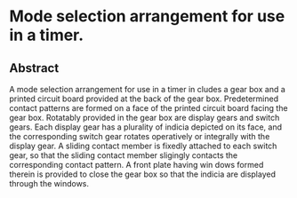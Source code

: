 # Mode selection arrangement for use in a timer.

## Abstract
A mode selection arrangement for use in a timer in cludes a gear box and a printed circuit board provided at the back of the gear box. Predetermined contact patterns are formed on a face of the printed circuit board facing the gear box. Rotatably provided in the gear box are display gears and switch gears. Each display gear has a plurality of indicia depicted on its face, and the corresponding switch gear rotates operatively or integrally with the display gear. A sliding contact member is fixedly attached to each switch gear, so that the sliding contact member sligingly contacts the corresponding contact pattern. A front plate having win dows formed therein is provided to close the gear box so that the indicia are displayed through the windows.